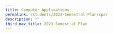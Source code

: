 ```yaml
---
title: Computer Applications
permalink: /students/2023-Semestral-Plan/cpa/
description: ""
third_nav_title: 2023 Semestral Plan
---
```

